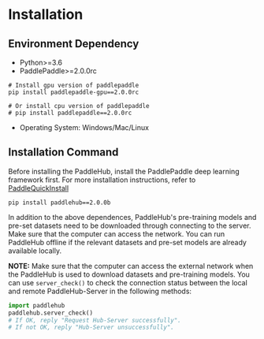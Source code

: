 # Installation

## Environment Dependency

* Python>=3.6
* PaddlePaddle>=2.0.0rc
```shell
# Install gpu version of paddlepaddle
pip install paddlepaddle-gpu==2.0.0rc

# Or install cpu version of paddlepaddle
# pip install paddlepaddle==2.0.0rc
```
* Operating System: Windows/Mac/Linux

## Installation Command

Before installing the PaddleHub, install the PaddlePaddle deep learning framework first. For more installation instructions, refer to [PaddleQuickInstall](https://github.com/PaddlePaddle/PaddleHub)

```shell
pip install paddlehub==2.0.0b
```

In addition to the above dependences, PaddleHub's pre-training models and pre-set datasets need to be downloaded through connecting to the server. Make sure that the computer can access the network. You can run PaddleHub offline if the relevant datasets and pre-set models are already available locally.

**NOTE:** Make sure that the computer can access the external network when the PaddleHub is used to download datasets and pre-training models. You can use `server_check()` to check the connection status between the local and remote PaddleHub-Server in the following methods:

```python
import paddlehub
paddlehub.server_check()
# If OK, reply "Request Hub-Server successfully".
# If not OK, reply "Hub-Server unsuccessfully".
```

